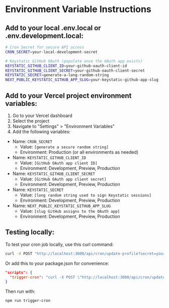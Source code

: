 # Environment Variable Instructions

## Add to your local .env.local or .env.development.local:

```bash
# Cron Secret for secure API access
CRON_SECRET=your-local-development-secret

# Keystatic GitHub OAuth (populate once the OAuth app exists)
KEYSTATIC_GITHUB_CLIENT_ID=your-github-oauth-client-id
KEYSTATIC_GITHUB_CLIENT_SECRET=your-github-oauth-client-secret
KEYSTATIC_SECRET=generate-a-long-random-string
NEXT_PUBLIC_KEYSTATIC_GITHUB_APP_SLUG=your-keystatic-github-app-slug
```

## Add to your Vercel project environment variables:

1. Go to your Vercel dashboard
2. Select the project
3. Navigate to "Settings" > "Environment Variables"
4. Add the following variables:
- Name: `CRON_SECRET`
  - Value: `[generate a secure random string]`
  - Environment: Production (or all environments as needed)
- Name: `KEYSTATIC_GITHUB_CLIENT_ID`
  - Value: `[GitHub OAuth app client ID]`
  - Environment: Development, Preview, Production
- Name: `KEYSTATIC_GITHUB_CLIENT_SECRET`
  - Value: `[GitHub OAuth app client secret]`
  - Environment: Development, Preview, Production
- Name: `KEYSTATIC_SECRET`
  - Value: `[long random string used to sign Keystatic sessions]`
  - Environment: Development, Preview, Production
- Name: `NEXT_PUBLIC_KEYSTATIC_GITHUB_APP_SLUG`
  - Value: `[slug GitHub assigns to the OAuth app]`
  - Environment: Development, Preview, Production

## Testing locally:

To test your cron job locally, use this curl command:

```bash
curl -X POST "http://localhost:3000/api/cron/update-profile?secret=your-local-development-secret"
```

Or add this to your package.json for convenience:

```json
"scripts": {
  "trigger-cron": "curl -X POST \"http://localhost:3000/api/cron/update-profile?secret=$CRON_SECRET\""
}
```

Then run with:
```bash
npm run trigger-cron
```
